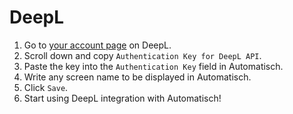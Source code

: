 # DeepL

1. Go to [your account page](https://www.deepl.com/account/summary) on DeepL.
2. Scroll down and copy `Authentication Key for DeepL API`.
3. Paste the key into the `Authentication Key` field in Automatisch.
4. Write any screen name to be displayed in Automatisch.
5. Click `Save`.
6. Start using DeepL integration with Automatisch!
